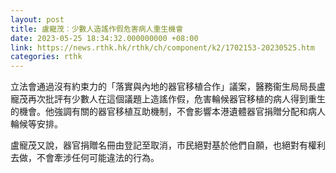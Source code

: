 ```yaml
---
layout: post
title: 盧寵茂︰少數人造謠作假危害病人重生機會
date: 2023-05-25 18:34:32.000000000 +08:00
link: https://news.rthk.hk/rthk/ch/component/k2/1702153-20230525.htm
categories: rthk
---
```


立法會通過沒有約束力的「落實與內地的器官移植合作」議案，醫務衞生局局長盧寵茂再次批評有少數人在這個議題上造謠作假，危害輪候器官移植的病人得到重生的機會。他強調有關的器官移植互助機制，不會影響本港遺體器官捐贈分配和病人輪候等安排。

盧寵茂又說，器官捐贈名冊由登記至取消，巿民絕對基於他們自願，也絕對有權利去做，不會牽涉任何可能違法的行為。
